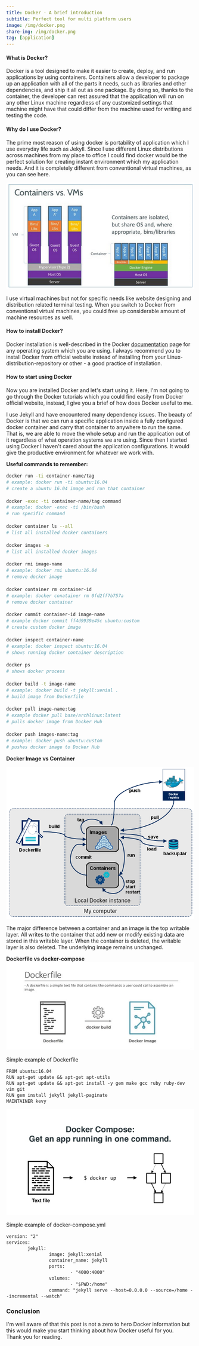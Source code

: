```yaml
---
title: Docker - A brief introduction
subtitle: Perfect tool for multi platform users
image: /img/docker.png
share-img: /img/docker.png
tag: [application]
---
```


#### What is Docker?  
Docker is a tool designed to make it easier to create, deploy, and run applications by using containers. Containers allow a developer to package up an application with all of the parts it needs, such as libraries and other dependencies, and ship it all out as one package. By doing so, thanks to the container, the developer can rest assured that the application will run on any other Linux machine regardless of any customized settings that machine might have that could differ from the machine used for writing and testing the code.

#### Why do I use Docker?  
The prime most reason of using docker is portability of application which I use everyday life such as Jekyll. Since I use different Linux distributions across machines from my place to office I could find docker would be the perfect solution for creating instant environment which my application needs. And it is completely different from conventional virtual machines, as you can see here.

![dockervsvm](/img/dockervsvm.png)

I use virtual machines but not for specific needs like website designing and distribution related terminal testing. When you switch to Docker from conventional virtual machines, you could free up considerable amount of  machine resources as well.

#### How to install Docker?  
Docker installation is well-described in the Docker [documentation](https://docs.docker.com/engine/installation/) page for any operating system which you are using. I always recommend you to install Docker from official website instead of installing from your Linux-distribution-repository or other - a good practice of installation.

#### How to start using Docker  
Now you are installed Docker and let's start using it. Here, I'm not going to go through the Docker tutorials which you could find easily from Docker official website, instead, I give you a brief of how does Docker useful to me.

I use Jekyll and have encountered many dependency issues. The beauty of Docker is that we can run a specific application inside a fully configured docker container and carry that container to anywhere to run the same. That is, we are able to move the whole setup and run the application out of it regardless of what operation systems we are using. Since then I started using Docker I haven't cared about the application configurations. It would give the productive environment for whatever we work with.

<b>Useful commands to remember: </b>
``` bash
docker run -ti container-name/tag
# example: docker run -ti ubuntu:16.04
# create a ubuntu 16.04 image and run that container

docker -exec -ti container-name/tag command
# example: docker -exec -ti /bin/bash
# run specific command

docker container ls --all
# list all installed docker containers

docker images -a
# list all installed docker images

docker rmi image-name
# example: docker rmi ubuntu:16.04
# remove docker image

docker container rm container-id
# example: docker conatainer rm 0fd2ff7b757a
# remove docker container

docker commit container-id image-name
# example docker commit ff4d9939e45c ubuntu:custom
# create custom docker image

docker inspect container-name
# example: docker inspect ubuntu:16.04
# shows running docker container description

docker ps
# shows docker process

docker build -t image-name
# example: docker build -t jekyll:xenial .
# build image from Dockerfile

docker pull image-name:tag
# example docker pull base/archlinux:latest
# pulls docker image from Docker Hub

docker push images-name:tag
# example: docker push ubuntu:custom
# pushes docker image to Docker Hub

```

<b>Docker Image vs Container</b>

![dockerarch](/img/dockerarch.png)

The major difference between a container and an image is the top writable layer. All writes to the container that add new or modify existing data are stored in this writable layer. When the container is deleted, the writable layer is also deleted. The underlying image remains unchanged.

<b>Dockerfile vs docker-compose</b>
![dockerfile](/img/dockerfile.jpg)

Simple example of Dockerfile
```
FROM ubuntu:16.04
RUN apt-get update && apt-get apt-utils
RUN apt-get update && apt-get install -y gem make gcc ruby ruby-dev vim git
RUN gem install jekyll jekyll-paginate
MAINTAINER kevy
```
![dockerup](/img/dockerup.jpg)

Simple example of docker-compose.yml
```
version: "2"
services:
        jekyll:
                image: jekyll:xenial
                container_name: jekyll
                ports:
                        - "4000:4000"
                volumes:
                        - "$PWD:/home"
                command: "jekyll serve --host=0.0.0.0 --source=/home --incremental --watch"
```

### Conclusion
I'm well aware of that this post is not a zero to hero Docker information but this would make you start thinking about how Docker useful for you.  
Thank you for reading.
